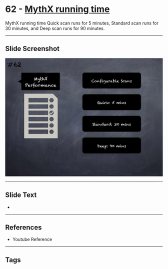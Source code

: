 
# 62 - [MythX running time](./MythX%20running%20time.md)

MythX running time Quick scan runs for 5 minutes, Standard scan runs for 30 minutes, and Deep scan runs for 90 minutes.




___
## Slide Screenshot
![062.png](../../images/6.%20Audit%20Techniques%20and%20Tools%20101/062.png)
___
## Slide Text
- 
___
## References
- Youtube Reference
___
## Tags
